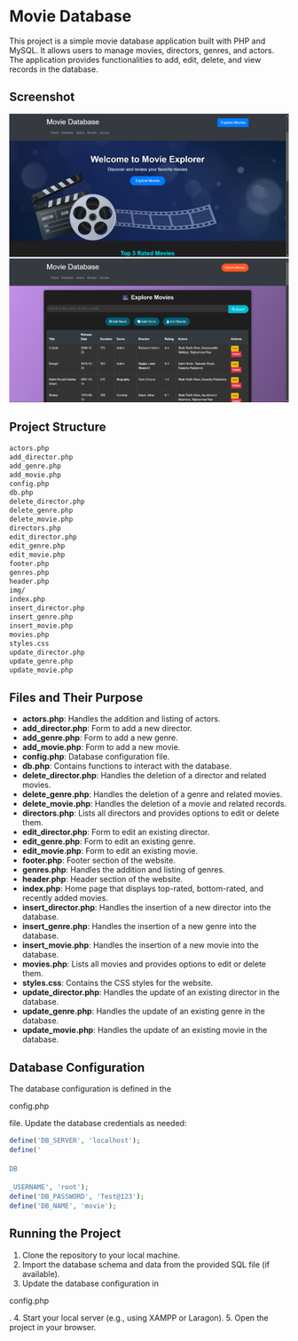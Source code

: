 # Movie Database

This project is a simple movie database application built with PHP and MySQL. It allows users to manage movies, directors, genres, and actors. The application provides functionalities to add, edit, delete, and view records in the database.

## Screenshot
![Image1](https://raw.githubusercontent.com/IrfanAnsarii/movies/refs/heads/main/img/movies.png)
![Image1](https://raw.githubusercontent.com/IrfanAnsarii/movies/refs/heads/main/img/movies1.png)

## Project Structure

```
actors.php
add_director.php
add_genre.php
add_movie.php
config.php
db.php
delete_director.php
delete_genre.php
delete_movie.php
directors.php
edit_director.php
edit_genre.php
edit_movie.php
footer.php
genres.php
header.php
img/
index.php
insert_director.php
insert_genre.php
insert_movie.php
movies.php
styles.css
update_director.php
update_genre.php
update_movie.php
```

## Files and Their Purpose

- **actors.php**: Handles the addition and listing of actors.
- **add_director.php**: Form to add a new director.
- **add_genre.php**: Form to add a new genre.
- **add_movie.php**: Form to add a new movie.
- **config.php**: Database configuration file.
- **db.php**: Contains functions to interact with the database.
- **delete_director.php**: Handles the deletion of a director and related movies.
- **delete_genre.php**: Handles the deletion of a genre and related movies.
- **delete_movie.php**: Handles the deletion of a movie and related records.
- **directors.php**: Lists all directors and provides options to edit or delete them.
- **edit_director.php**: Form to edit an existing director.
- **edit_genre.php**: Form to edit an existing genre.
- **edit_movie.php**: Form to edit an existing movie.
- **footer.php**: Footer section of the website.
- **genres.php**: Handles the addition and listing of genres.
- **header.php**: Header section of the website.
- **index.php**: Home page that displays top-rated, bottom-rated, and recently added movies.
- **insert_director.php**: Handles the insertion of a new director into the database.
- **insert_genre.php**: Handles the insertion of a new genre into the database.
- **insert_movie.php**: Handles the insertion of a new movie into the database.
- **movies.php**: Lists all movies and provides options to edit or delete them.
- **styles.css**: Contains the CSS styles for the website.
- **update_director.php**: Handles the update of an existing director in the database.
- **update_genre.php**: Handles the update of an existing genre in the database.
- **update_movie.php**: Handles the update of an existing movie in the database.

## Database Configuration

The database configuration is defined in the 

config.php

 file. Update the database credentials as needed:

```php
define('DB_SERVER', 'localhost');
define('

DB

_USERNAME', 'root');
define('DB_PASSWORD', 'Test@123');
define('DB_NAME', 'movie');
```

## Running the Project

1. Clone the repository to your local machine.
2. Import the database schema and data from the provided SQL file (if available).
3. Update the database configuration in 

config.php

.
4. Start your local server (e.g., using XAMPP or Laragon).
5. Open the project in your browser.



